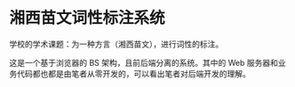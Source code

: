 # 湘西苗文词性标注系统

学校的学术课题：为一种方言（湘西苗文），进行词性的标注。

这是一个基于浏览器的 BS 架构，且前后端分离的系统。其中的 Web 服务器和业务代码都也都是由笔者从零开发的，可以看出笔者对后端开发的理解。
